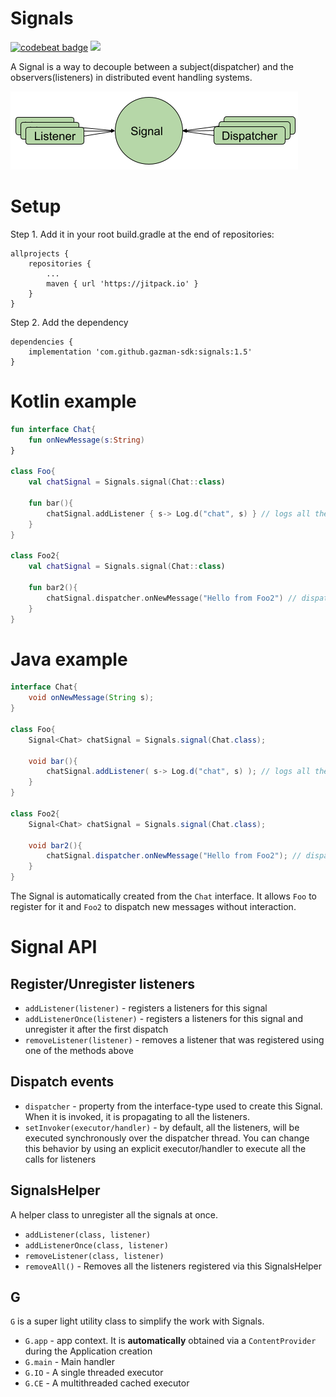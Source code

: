 # Signals
[![codebeat badge](https://codebeat.co/badges/1e9e1f4e-de1e-45d2-9aaa-70ed6295cb55)](https://codebeat.co/projects/github-com-gazman-sdk-signals-master)
[![](https://jitpack.io/v/gazman-sdk/signals.svg)](https://jitpack.io/#gazman-sdk/signals)

A Signal is a way to decouple between a subject(dispatcher) and the observers(listeners) in distributed event handling systems.

![Signals diagram](./images/diagram.png)

# Setup
Step 1. Add it in your root build.gradle at the end of repositories:

	allprojects {
		repositories {
			...
			maven { url 'https://jitpack.io' }
		}
	}
Step 2. Add the dependency

	dependencies {
	    implementation 'com.github.gazman-sdk:signals:1.5'
	}

# Kotlin example

```kotlin
fun interface Chat{
    fun onNewMessage(s:String)    
}

class Foo{
    val chatSignal = Signals.signal(Chat::class)
    
    fun bar(){
        chatSignal.addListener { s-> Log.d("chat", s) } // logs all the messaged to Logcat
    }
}

class Foo2{
    val chatSignal = Signals.signal(Chat::class)
    
    fun bar2(){
        chatSignal.dispatcher.onNewMessage("Hello from Foo2") // dispatches "Hello from Foo2" message to all the listeners
    }
}
```

# Java example

```Java
interface Chat{
    void onNewMessage(String s);    
}

class Foo{
    Signal<Chat> chatSignal = Signals.signal(Chat.class);
    
    void bar(){
        chatSignal.addListener( s-> Log.d("chat", s) ); // logs all the messaged to Logcat
    }
}

class Foo2{
    Signal<Chat> chatSignal = Signals.signal(Chat.class);
    
    void bar2(){
        chatSignal.dispatcher.onNewMessage("Hello from Foo2"); // dispatches "Hello from Foo2" message to all the listeners
    }
}
```

The Signal is automatically created from the `Chat` interface. It allows `Foo` to register for it and `Foo2` to dispatch new messages without interaction.

# Signal API

## Register/Unregister listeners

 - `addListener(listener)` - registers a listeners for this signal  
 - `addListenerOnce(listener)` - registers a listeners for this signal and unregister it after the first dispatch
 - `removeListener(listener)` - removes a listener that was registered using one of the methods above

## Dispatch events

 - `dispatcher` - property from the interface-type used to create this Signal. 
   When it is invoked, it is propagating to all the listeners.
 - `setInvoker(executor/handler)` - by default, all the listeners, will be executed synchronously over the dispatcher thread. You can change this behavior by using an explicit executor/handler to execute all the calls for listeners

## SignalsHelper

A helper class to unregister all the signals at once. 

 - `addListener(class, listener)` 
 - `addListenerOnce(class, listener)` 
 - `removeListener(class, listener)`
 - `removeAll()` - Removes all the listeners registered via this SignalsHelper
 
## G

`G` is a super light utility class to simplify the work with Signals.

 - `G.app` - app context. It is **automatically** obtained via a `ContentProvider` during the Application creation
 - `G.main` - Main handler
 - `G.IO` - A single threaded executor
 - `G.CE` - A multithreaded cached executor
